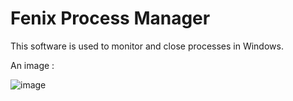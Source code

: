 Fenix Process Manager
=====================

This software is used to monitor and close processes in Windows.

An image : 

![image](https://3.bp.blogspot.com/-F6Qml-bBi8Q/WKC63rBl9AI/AAAAAAAAABw/oKzeFFXBYMw-Osi4zGwk0dndSLYm3FNvQCLcB/s1600/fenixprocessmanager06.jpg)


